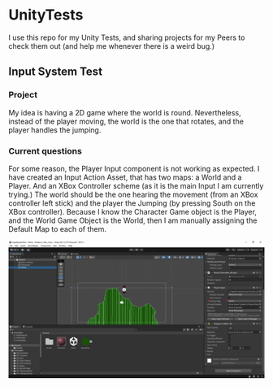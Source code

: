 # UnityTests
I use this repo for my Unity Tests, and sharing projects for my Peers to check them out (and help me whenever there is a weird bug.)

## Input System Test
### Project
My idea is having a 2D game where the world is round. Nevertheless, instead of the player moving, the world is the one that rotates, and the player handles the jumping. 

### Current questions
For some reason, the Player Input component is not working as expected. I have created an Input Action Asset, that has two maps: a World and a Player. And an XBox Controller scheme (as it is the main Input I am currently trying.) The world should be the one hearing the movement (from an XBox controller left stick) and the player the Jumping (by pressing South on the XBox controller). Because I know the Character Game object is the Player, and the World Game Object is the World, then I am manually assigning the Default Map to each of them.

<img title="World Game Object" alt="World has Player Input Controller" src="/Images/WorldComponent.png">